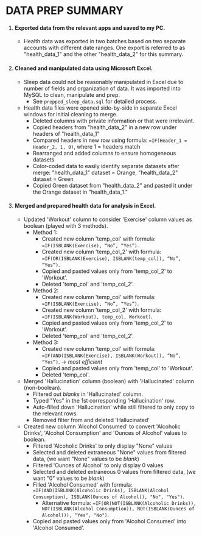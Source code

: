 # DATA PREP SUMMARY

1. #### Exported data from the relevant apps and saved to my PC.
    * Health data was exported in two batches based on two separate accounts with different date ranges. One export is referred to as "health_data_1" and the other "health_data_2" for this summary.
2. #### Cleaned and manipulated data using Microsoft Excel.
    * Sleep data could not be reasonably manipulated in Excel due to number of fields and organization of data. It was imported into MySQL to clean, manipulate and prep. 
        - See `prepped_sleep_data.sql` for detailed process.
    * Health data files were opened side-by-side in separate Excel windows for initial cleaning to merge.
        - Deleted columns with private information or that were irrelevant.
        - Copied headers from "health_data_2" in a new row under headers of "health_data_1"  
        - Compared headers in new row using formula: `=IF(Header_1 = Header_2, 1, 0)`, where 1 = headers match
        - Rearranged and added columns to ensure homogeneous datasets
        - Color-coded data to easily identify separate datasets after merge: "health_data_1" dataset = Orange, "health_data_2" dataset = Green
        - Copied Green dataset from "health_data_2" and pasted it under the Orange dataset in "health_data_1."
3. #### Merged and prepared health data for analysis in Excel. 
    * Updated 'Workout' column to consider 'Exercise' column values as boolean (played with 3 methods).
        - Method 1:
            - Created new column 'temp_col' with formula: `=IF(ISBLANK(Exercise), “No”, “Yes”)`.
            - Created new column 'temp_col_2' with formula: `=IF(OR(ISBLANK(Exercise), ISBLANK(temp_col)), “No”, “Yes”)`.
            - Copied and pasted values only from 'temp_col_2' to 'Workout'.
            - Deleted 'temp_col' and 'temp_col_2'.
        - Method 2:
            - Created new column 'temp_col' with formula: `=IF(ISBLANK(Exercise), “No”, “Yes”)`.
            - Created new column 'temp_col_2' with formula: `=IF(ISBLANK(Workout), temp_col, Workout)`.
            - Copied and pasted values only from 'temp_col_2' to 'Workout'.
            - Deleted 'temp_col' and 'temp_col_2'.
        - Method 3:
            - Created new column 'temp_col' with formula: `=IF(AND(ISBLANK(Exercise), ISBLANK(Workout)), “No”, “Yes”)`. -> *most efficient*
            - Copied and pasted values only from 'temp_col' to 'Workout'.
            - Deleted 'temp_col'. 
    * Merged 'Hallucination' column (boolean) with 'Hallucinated' column (non-boolean).
        - Filtered out *blanks* in 'Hallucinated' column.
        - Typed "Yes" in the 1st corresponding 'Hallucination' row.
        - Auto-filled down 'Hallucination' while still filtered to only copy to the relevant rows.
        - Removed filter from and deleted 'Hallucinated'
    * Created new column 'Alcohol Consumed' to convert 'Alcoholic Drinks', 'Alcohol Consumption' and 'Ounces of Alcohol' values to boolean.
        - Filtered 'Alcoholic Drinks' to only display "None" values
        - Selected and deleted extraneous "None" values from filtered data, (we want "None" values to be *blank*)
        - Filtered 'Ounces of Alcohol' to only display 0 values
        - Selected and deleted extraneous 0 values from filtered data, (we want "0" values to be *blank*)
        - Filled 'Alcohol Consumed' with formula: `=IF(AND(ISBLANK(Alcoholic Drinks), ISBLANK(Alcohol Consumption), ISBLANK(Ounces of Alcohol)), "No", "Yes")`.
            - Alternative formula: `=IF(OR(NOT(ISBLANK(Alcoholic Drinks)), NOT(ISBLANK(Alcohol Consumption)), NOT(ISBLANK(Ounces of Alcohol))), "Yes", "No")`.
        - Copied and pasted values only from 'Alcohol Consumed' into 'Alcohol Consumed'.
